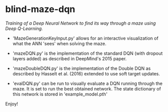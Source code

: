 # blind-maze-dqn

_Training of a Deep Neural Network to find its way through a maze using Deep Q-Learning._

 - 'MazeGenerationKeyInput.py' allows for an interactive visualization of what the ANN 'sees' when solving the maze.

 - 'mazeDQN.py' is the implementation of the standard DQN (with dropout layers added) as described in DeepMind's 2015 paper.

 - 'mazeDoubleDQN.py' is the implementation of the Double DQN as described by Hasselt et al. (2016) extended to use soft target updates.

 - 'evalDQN.py' can be run to visually evaluate a DQN running through the maze. It is set to run the best obtained network. The state dictionary of this network is stored in 'example_model.pth'

Enjoy!
